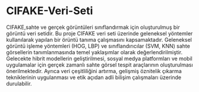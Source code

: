 # CIFAKE-Veri-Seti
CIFAKE,sahte ve gerçek görüntüleri sınıflandırmak için oluşturulmuş bir görüntü veri setidir.
Bu proje CIFAKE veri seti üzerinde geleneksel
yöntemler kullanılarak yapılan bir örüntü tanıma çalışmasını
kapsamaktadır. Geleneksel görüntü işleme yöntemleri (HOG,
LBP) ve sınıflandırıcılar (SVM, KNN) sahte görsellerin
tanımlanmasında temel yaklaşımlar olarak
değerlendirilmiştir. Gelecekte hibrit modellerin
geliştirilmesi, sosyal medya platformları ve mobil
uygulamalar için gerçek zamanlı sahte görsel tespit
araçlarının oluşturulması önerilmektedir. Ayrıca veri
çeşitliliğini artırma, gelişmiş öznitelik çıkarma tekniklerinin
uygulanması ve etik açıdan adli bilişim çalışmaları üzerinde
durulabilir.
